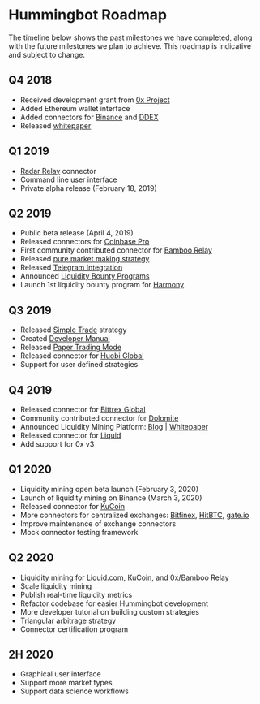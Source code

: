 # Hummingbot Roadmap

The timeline below shows the past milestones we have completed, along with the future milestones we plan to achieve. This roadmap is indicative and subject to change.

## Q4 2018
* Received development grant from [0x Project](https://0x.org)
* Added Ethereum wallet interface
* Added connectors for [Binance](/connectors/binance) and [DDEX](/connectors/ddex)
* Released [whitepaper](https://www.hummingbot.io/whitepaper.pdf)

## Q1 2019
* [Radar Relay](/connectors/radar-relay) connector
* Command line user interface
* Private alpha release (February 18, 2019)

## Q2 2019
* Public beta release (April 4, 2019)
* Released connectors for [Coinbase Pro](/connectors/coinbase)
* First community contributed connector for [Bamboo Relay](https://bamboorelay.com/)
* Released [pure market making strategy](/strategies/pure-market-making)
* Released [Telegram Integration](/utilities/telegram)
* Announced [Liquidity Bounty Programs](https://www.hummingbot.io/liquidity-mining/)
* Launch 1st liquidity bounty program for [Harmony](https://www.hummingbot.io/liquidity-mining/harmony)

## Q3 2019
* Released [Simple Trade](/developers/tutorial/simple-trade) strategy
* Created [Developer Manual](/developers/)
* Released [Paper Trading Mode](/utilities/paper-trade)
* Released connector for [Huobi Global](/connectors/huobi)
* Support for user defined strategies

## Q4 2019
* Released connector for [Bittrex Global](/connectors/bittrex)
* Community contributed connector for [Dolomite](/connectors/dolomite)
* Announced Liquidity Mining Platform: [Blog](https://hummingbot.io/blog/2019-11-liquidity-mining/) | [Whitepaper](https://hummingbot.io/liquidity-mining.pdf)
* Released connector for [Liquid](https://liquid.com/)
* Add support for 0x v3

## Q1 2020
* Liquidity mining open beta launch (February 3, 2020)
* Launch of liquidity mining on Binance (March 3, 2020)
* Released connector for [KuCoin](/connectors/kucoin)
* More connectors for centralized exchanges: [Bitfinex](https://www.bitfinex.com/), [HitBTC](https://hitbtc.com/), [gate.io](https://www.gate.io/)
* Improve maintenance of exchange connectors
* Mock connector testing framework

## Q2 2020
* Liquidity mining for [Liquid.com](https://www.liquid.com/), [KuCoin](https://www.kucoin.com/), and 0x/Bamboo Relay
* Scale liquidity mining
* Publish real-time liquidity metrics
* Refactor codebase for easier Hummingbot development
* More developer tutorial on building custom strategies
* Triangular arbitrage strategy
* Connector certification program

## 2H 2020
* Graphical user interface
* Support more market types
* Support data science workflows
